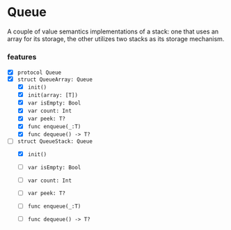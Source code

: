 # Queue

A couple of value semantics implementations of a stack: one that uses an array for its storage, the other utilizes two stacks as its storage mechanism.

### features
- [x] `protocol Queue`
- [x] `struct QueueArray: Queue`
  - [x] `init()`
  - [x] `init(array: [T])`
  - [x] `var isEmpty: Bool`
  - [x] `var count: Int`
  - [x] `var peek: T?`
  - [x] `func enqueue(_:T)`
  - [x] `func dequeue() -> T?`
- [ ] `struct QueueStack: Queue`
  - [x] `init()`
  - [ ] `var isEmpty: Bool`
  - [ ] `var count: Int`
  - [ ] `var peek: T?`
  - [ ] `func enqueue(_:T)`
  - [ ] `func dequeue() -> T?`
  